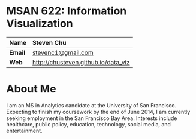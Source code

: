 # MSAN 622: Information Visualization

Name  | Steven Chu
--- | :---
**Email** | stevenc1@gmail.com
**Web** | http://chusteven.github.io/data_viz

# About Me

I am an MS in Analytics candidate at the University of San Francisco. Expecting to finish my coursework by the end of June 2014, I am currently seeking employment in the San Francisco Bay Area. Interests include healthcare, public policy, education, technology, social media, and entertainment.

